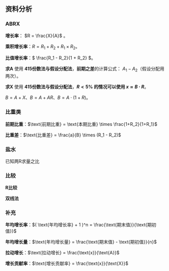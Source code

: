 ## 资料分析

### ABRX

**增长率**： $R = \frac{X}{A}$ 。

**乘积增长率**：$R = R_1 + R_2 + R_1 \times R_2$。

**比值增长率**：$ \frac{R_1 - R_2}{1 + R_2} $。

**求A** 使用 **415份数法与假设分配法**，**前期之差**的计算公式： $A_1 - A_2$（假设分配用两次）。

**求X** 使用 **415份数法与假设分配法**，**$R < 5\%$  的情况可以使用 $x \approx B \cdot R$**。

$B = A + X$、$B = A + AR$、$B = A \cdot (1 + R)$。



### 比重类

**前期比重**：$\text{前期比重} = \text{本期比重} \times \frac{1+R_2}{1+R_1}$

**比重差**：$\text{比重差} = \frac{a}{B} \times (R_1 - R_2)$



### 盐水

已知两R求量之比



### 比较

**R比较**

**双线法**



### 补充

**年均增长率**：$( \text{年均增长率} + 1 )^n = \frac{\text{期末值}}{\text{期初值}}$

**年均增长量**：$\text{年均增长量} = \frac{\text{期末值} - \text{期初值}}{n}$

**拉动增长**：$\text{拉动增长} = \frac{\text{x}}{\text{A}}$

**增长贡献率**：$\text{增长贡献率} = \frac{\text{x}}{\text{X}}$

